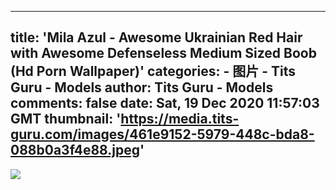 
---
title: 'Mila Azul - Awesome Ukrainian Red Hair with Awesome Defenseless Medium Sized Boob (Hd Porn Wallpaper)'
categories: 
    - 图片
    - Tits Guru - Models
author: Tits Guru - Models
comments: false
date: Sat, 19 Dec 2020 11:57:03 GMT
thumbnail: 'https://media.tits-guru.com/images/461e9152-5979-448c-bda8-088b0a3f4e88.jpeg'
---

<div>   
<img src="https://media.tits-guru.com/images/461e9152-5979-448c-bda8-088b0a3f4e88.jpeg" referrerpolicy="no-referrer">  
</div>
            